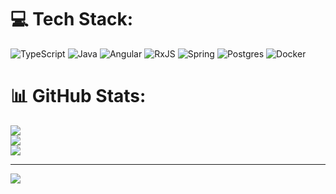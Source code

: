 
# 💻 Tech Stack:
![TypeScript](https://img.shields.io/badge/typescript-%23007ACC.svg?style=for-the-badge&logo=typescript&logoColor=white) ![Java](https://img.shields.io/badge/java-%23ED8B00.svg?style=for-the-badge&logo=java&logoColor=white) ![Angular](https://img.shields.io/badge/angular-%23DD0031.svg?style=for-the-badge&logo=angular&logoColor=white) ![RxJS](https://img.shields.io/badge/rxjs-%23B7178C.svg?style=for-the-badge&logo=reactivex&logoColor=white) ![Spring](https://img.shields.io/badge/spring-%236DB33F.svg?style=for-the-badge&logo=spring&logoColor=white) ![Postgres](https://img.shields.io/badge/postgres-%23316192.svg?style=for-the-badge&logo=postgresql&logoColor=white) ![Docker](https://img.shields.io/badge/docker-%230db7ed.svg?style=for-the-badge&logo=docker&logoColor=white)
# 📊 GitHub Stats:
![](https://github-readme-stats.vercel.app/api?username=estevao97i&theme=dark&hide_border=false&include_all_commits=true&count_private=true)<br/>
![](https://github-readme-streak-stats.herokuapp.com/?user=estevao97i&theme=dark&hide_border=false)<br/>
![](https://github-readme-stats.vercel.app/api/top-langs/?username=estevao97i&theme=dark&hide_border=false&include_all_commits=true&count_private=true&layout=compact)

---
[![](https://visitcount.itsvg.in/api?id=estevao97i&icon=0&color=0)](https://visitcount.itsvg.in)

<!-- Proudly created with GPRM ( https://gprm.itsvg.in ) -->
